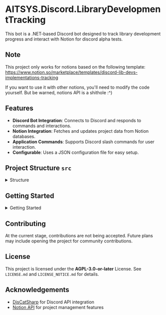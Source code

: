 # AITSYS.Discord.LibraryDevelopmentTracking

This bot is a .NET-based Discord bot designed to track library development progress and interact with Notion for discord alpha tests.

## Note

This project only works for notions based on the following template: https://www.notion.so/marketplace/templates/discord-lib-devs-implementations-tracking

If you want to use it with other notions, you'll need to modify the code yourself. But be warned, notions API is a shithole :^)

## Features

- **Discord Bot Integration**: Connects to Discord and responds to commands and interactions.
- **Notion Integration**: Fetches and updates project data from Notion databases.
- **Application Commands**: Supports Discord slash commands for user interaction.
- **Configurable**: Uses a JSON configuration file for easy setup.

## Project Structure `src`

<details>

<summary>Structure</summary>	
 
- `Program.cs`: Entry point for the application.
- `DiscordBot.cs`: Main bot logic and Discord client setup.
- `ApplicationCommands.cs`: Implementation of Discord application (slash) commands.
- `Interactions.cs`: Handles Discord interaction events.
- `Providers.cs`: Abstraction for data providers (e.g., Notion).
- `NotionRestClient.cs`: REST client for Notion API.
- `Entities/`: Contains data models and Notion-related entities.
- `config.json`: Configuration file (see `config.example.json` for template).

</details>


## Getting Started

<details>

<summary>Getting Started</summary>

### Prerequisites
- [.NET 9.0 SDK](https://dotnet.microsoft.com/en-us/download/dotnet/9.0)
- A Discord bot token
- Notion integration token and corresponding IDs

### Setup
1. **Clone the repository:**
   ```sh
   git clone https://github.com/Aiko-IT-Systems/AITSYS.Discord.LibraryDevelopmentTracking.git
   cd AITSYS.Discord.LibraryDevelopmentTracking/src
   ```
2. **Configure the bot:**
   - Copy `config.example.json` to `config.json` and fill in your credentials and settings.

3. **Build the project:**
   ```sh
   dotnet build
   ```

4. **Run the bot:**
   ```sh
   dotnet run
   ```

### Publishing
For Linux deployment, use the provided `publish.sh` script:
```sh
cd AITSYS.Discord.LibraryDevelopmentTracking/linux
./publish.sh
```

</details>

## Contributing
At the current stage, contributions are not being accepted. Future plans may include opening the project for community contributions.

## License
This project is licensed under the <b>AGPL-3.0-or-later</b> License. See `LICENSE.md` and `LICENSE_NOTICE.md` for details.

## Acknowledgements
- [DisCatSharp](https://github.com/Aiko-IT-Systems/DisCatSharp) for Discord API integration
- [Notion API](https://developers.notion.com/) for project management features
